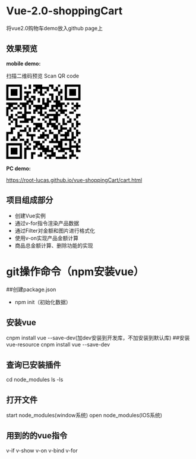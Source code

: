 # Vue-2.0-shoppingCart
将vue2.0购物车demo放入github page上

## 效果预览
__mobile demo:__

<p>扫描二维码预览	Scan QR code</p>

![san](https://raw.githubusercontent.com/root-lucas/vue-shoppingCart/master/img/QR-Code.png)

__PC demo:__

https://root-lucas.github.io/vue-shoppingCart/cart.html

## 项目组成部分
- 创建Vue实例
- 通过v-for指令渲染产品数据
- 通过Filter对金额和图片进行格式化
- 使用v-on实现产品金额计算
- 商品总金额计算、删除功能的实现
# git操作命令（npm安装vue）
##创建package.json
- npm init（初始化数据）
## 安装vue
cnpm install vue --save-dev(加dev安装到开发库，不加安装到默认库)
##安装vue-resource
cnpm install vue --save-dev
## 查询已安装插件
cd node_modules
ls -ls
## 打开文件
start node_modules(window系统)
open node_modules(IOS系统)
## 用到的的vue指令
v-if v-show v-on v-bind v-for

